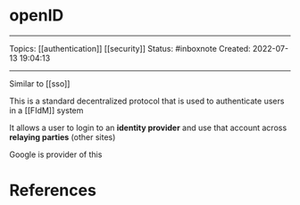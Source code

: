 # openID
---
Topics: [[authentication]] [[security]]
Status: #inboxnote
Created: 2022-07-13 19:04:13

---

Similar to [[sso]]

This is a standard decentralized protocol that is used to authenticate users in a [[FIdM]] system

It allows a user to login to an **identity provider** and use that account across **relaying parties** (other sites)

Google is provider of this

# References
